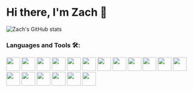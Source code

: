 # Hi there, I'm Zach 👋 

<!-- [![Zach's GitHub stats](https://github-readme-stats.vercel.app/api?username=zestefano)](https://github.com/anuraghazra/github-readme-stats) -->

![Zach's GitHub stats](https://github-readme-stats.vercel.app/api?username=zestefano&hide=issues,stars&count_private=true&show_icons=true&theme=synthwave)

<!-- [![Top Langs](https://github-readme-stats.vercel.app/api/top-langs/?username=zestefano&layout=compact&theme=synthwave&langs_count=8)](https://github.com/anuraghazra/github-readme-stats) -->


### Languages and Tools 🛠️:
<p float="left">
    <img src="https://cdn.jsdelivr.net/gh/devicons/devicon/icons/react/react-original-wordmark.svg" width="36px" />
    <img src="https://cdn.jsdelivr.net/gh/devicons/devicon/icons/javascript/javascript-original.svg" width="36px" />
    <img src="https://cdn.jsdelivr.net/gh/devicons/devicon/icons/python/python-original-wordmark.svg" width="36" />
    <img src="https://cdn.jsdelivr.net/gh/devicons/devicon/icons/postgresql/postgresql-original-wordmark.svg" width="36" />
    <img src="https://cdn.jsdelivr.net/gh/devicons/devicon/icons/redux/redux-original.svg" width="36" />
    <img src="https://cdn.jsdelivr.net/gh/devicons/devicon/icons/git/git-original-wordmark.svg" width="36" />
    <img src="https://cdn.jsdelivr.net/gh/devicons/devicon/icons/express/express-original-wordmark.svg" width="36"/>
    <img src="https://cdn.jsdelivr.net/gh/devicons/devicon/icons/nodejs/nodejs-original-wordmark.svg" width="36" />
    <img src="https://cdn.jsdelivr.net/gh/devicons/devicon/icons/sequelize/sequelize-original-wordmark.svg" width="36" />
            <img src="https://cdn.jsdelivr.net/gh/devicons/devicon/icons/flask/flask-original-wordmark.svg" width="36" />
    <img src="https://cdn.jsdelivr.net/gh/devicons/devicon/icons/npm/npm-original-wordmark.svg" width="36" />
    <img src="https://cdn.jsdelivr.net/gh/devicons/devicon/icons/html5/html5-original-wordmark.svg" width="36" />
    <img src="https://cdn.jsdelivr.net/gh/devicons/devicon/icons/css3/css3-original-wordmark.svg" width="36" />
    <img src="https://cdn.jsdelivr.net/gh/devicons/devicon/icons/jquery/jquery-original-wordmark.svg" width="36" />
    <img src="https://cdn.jsdelivr.net/gh/devicons/devicon/icons/docker/docker-original-wordmark.svg" width="36" />
    <img src="https://cdn.jsdelivr.net/gh/devicons/devicon/icons/heroku/heroku-original-wordmark.svg" width="36" />
    <img src="https://cdn.jsdelivr.net/gh/devicons/devicon/icons/mocha/mocha-plain.svg" width="36" />
    <img src="https://cdn.jsdelivr.net/gh/devicons/devicon/icons/pytest/pytest-original-wordmark.svg" width="36" />



          



</p>



